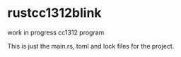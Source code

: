 # rustcc1312blink
work in progress cc1312 program

This is just the main.rs, toml and lock files for the project. 

